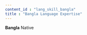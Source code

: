 ```yaml
---
content_id : "lang_skill_bangla"
title : "Bangla Language Expertise"
---
```


<div class="progress-bullets crt-animate" role="progressbar" aria-valuenow="97" aria-valuemin="0" aria-valuemax="10"> <strong class="progress-title">Bangla</strong> <span class="progress-bar"> <span class="bullet fill"></span> <span class="bullet fill"></span> <span class="bullet fill"></span> <span class="bullet fill"></span> <span class="bullet fill"></span> <span class="bullet fill"></span> <span class="bullet fill"></span> <span class="bullet fill"></span> <span class="bullet fill"></span> <span class="bullet fill"></span> </span> <span class="progress-text text-muted">Native</span></div>
